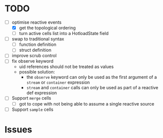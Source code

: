 # TODO

* [ ] optimise reactive events
  * [x] get the topological ordering
  * [ ] turn active cells list into a HotloadState field
* [ ] swap to traditional syntax
  * [ ] function definition
  * [ ] struct definition
* [ ] improve scrub control
* [ ] fix observe keyword
  * uid references should not be treated as values
  * possible solution:
    * the `observe` keyword can only be used as the first argument of a `stream` or `container` expression
    * `stream` and `container` calls can only be used as part of a reactive def expression
* [ ] Support `merge` cells
  * [ ] got to cope with not being able to assume a single reactive source
* [ ] Support `sample` cells

# Issues

